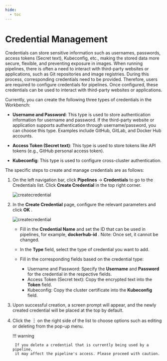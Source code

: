 ```yaml
---
hide:
  - toc
---
```


# Credential Management

Credentials can store sensitive information such as usernames, passwords, access tokens (Secret text),
Kubeconfig, etc., making the stored data more secure, flexible, and preventing exposure in images.
When running pipelines, there is often a need to interact with third-party websites or applications,
such as Git repositories and image registries. During this process, corresponding credentials need
to be provided. Therefore, users are required to configure credentials for pipelines. Once configured,
these credentials can be used to interact with third-party websites or applications.

Currently, you can create the following three types of credentials in the Workbench:

- **Username and Password**: This type is used to store authentication information for
  username and password. If the third-party website or application supports authentication
  through username/password, you can choose this type. Examples include GitHub, GitLab,
  and Docker Hub accounts.

- **Access Token (Secret text)**: This type is used to store tokens like API tokens
  (e.g., GitHub personal access token).

- **Kubeconfig**: This type is used to configure cross-cluster authentication.

The specific steps to create and manage credentials are as follows:

1. On the left navigation bar, click __Pipelines__ -> __Credentials__ to go to
   the Credentials list. Click __Create Credential__ in the top right corner.

    ![createcredential](https://docs.daocloud.io/daocloud-docs-images/docs/en/docs/amamba/images/cred01.png)

2. In the __Create Credential__ page, configure the relevant parameters and click __OK__ .

    ![createcredential](https://docs.daocloud.io/daocloud-docs-images/docs/en/docs/amamba/images/cred02.png)

    - Fill in the __Credential Name__ and set the ID that can be used in pipelines,
      for example, __dockerhub-id__ . Note: Once set, it cannot be changed.
    - In the __Type__ field, select the type of credential you want to add.
    - Fill in the corresponding fields based on the credential type:

        - Username and Password: Specify the __Username__ and __Password__ for the credential in the respective fields.
        - Access Token (Secret text): Copy the encrypted text into the __Token__ field.
        - Kubeconfig: Copy the cluster certificate into the __Kubeconfig__ field.

3. Upon successful creation, a screen prompt will appear, and the newly created credential
   will be placed at the top by default.


4. Click the __︙__ on the right side of the list to choose options such as editing or
   deleting from the pop-up menu.

    !!! warning

        If you delete a credential that is currently being used by a pipeline,
        it may affect the pipeline's access. Please proceed with caution.
